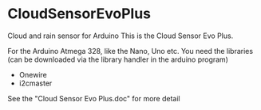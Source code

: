 # CloudSensorEvoPlus
Cloud and rain sensor for Arduino
This is the Cloud Sensor Evo Plus.

For the Arduino Atmega 328, like the Nano, Uno etc.
You need the libraries (can be downloaded via the library handler in the arduino program)
- Onewire
- i2cmaster

See the "Cloud Sensor Evo Plus.doc" for more detail
